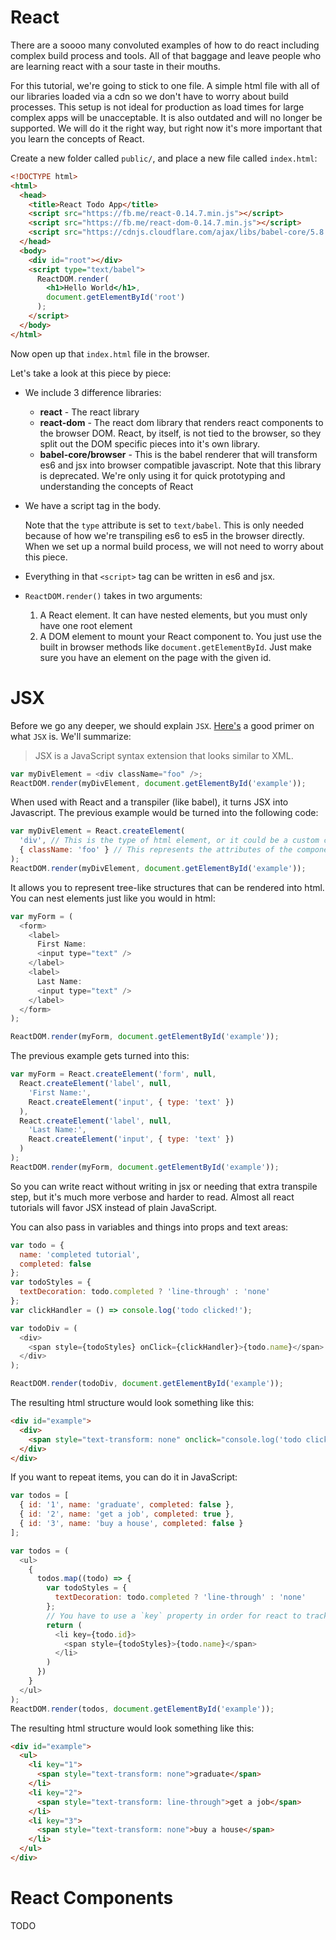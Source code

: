 # React

There are a soooo many convoluted examples of how to do react including complex
build process and tools. All of that baggage and leave people who are learning
react with a sour taste in their mouths.

For this tutorial, we're going to stick to one file. A simple html file with all
of our libraries loaded via a cdn so we don't have to worry about build
processes. This setup is not ideal for production as load times for large
complex apps will be unacceptable. It is also outdated and will no longer be
supported. We will do it the right way, but right now it's more important that
you learn the concepts of React.

Create a new folder called `public/`, and place a new file called `index.html`:

```html
<!DOCTYPE html>
<html>
  <head>
    <title>React Todo App</title>
    <script src="https://fb.me/react-0.14.7.min.js"></script>
    <script src="https://fb.me/react-dom-0.14.7.min.js"></script>
    <script src="https://cdnjs.cloudflare.com/ajax/libs/babel-core/5.8.23/browser.min.js"></script>
  </head>
  <body>
    <div id="root"></div>
    <script type="text/babel">
      ReactDOM.render(
        <h1>Hello World</h1>,
        document.getElementById('root')
      );
    </script>
  </body>
</html>
```

Now open up that `index.html` file in the browser.

Let's take a look at this piece by piece:

- We include 3 difference libraries:
  - **react** - The react library
  - **react-dom** - The react dom library that renders react components to
    the browser DOM. React, by itself, is not tied to the browser, so they split
    out the DOM specific pieces into it's own library.
  - **babel-core/browser** - This is the babel renderer that will transform es6
    and jsx into browser compatible javascript. Note that this library is
    deprecated. We're only using it for quick prototyping and understanding the
    concepts of React

- We have a script tag in the body.

  Note that the `type` attribute is set to `text/babel`. This is only needed
  because of how we're transpiling es6 to es5 in the browser directly. When we
  set up a normal build process, we will not need to worry about this piece.

- Everything in that `<script>` tag can be written in es6 and
  jsx.

- `ReactDOM.render()` takes in two arguments:
  1. A React element. It can have nested elements, but you must only have one
    root element
  2. A DOM element to mount your React component to. You just use the built in
    browser methods like `document.getElementById`. Just make sure you have an
    element on the page with the given id.

# JSX

Before we go any deeper, we should explain `JSX`. [Here's][jsx] a good primer on
what `JSX` is. We'll summarize:

> JSX is a JavaScript syntax extension that looks similar to XML.

```js
var myDivElement = <div className="foo" />;
ReactDOM.render(myDivElement, document.getElementById('example'));
```

When used with React and a transpiler (like babel), it turns JSX into
Javascript. The previous example would be turned into the following code:

```js
var myDivElement = React.createElement(
  'div', // This is the type of html element, or it could be a custom component
  { className: 'foo' } // This represents the attributes of the component
);
ReactDOM.render(myDivElement, document.getElementById('example'));
```

It allows you to represent tree-like structures that can be rendered into html.
You can nest elements just like you would in html:

```js
var myForm = (
  <form>
    <label>
      First Name:
      <input type="text" />
    </label>
    <label>
      Last Name:
      <input type="text" />
    </label>
  </form>
);

ReactDOM.render(myForm, document.getElementById('example'));
```

The previous example gets turned into this:

```js
var myForm = React.createElement('form', null,
  React.createElement('label', null,
    'First Name:',
    React.createElement('input', { type: 'text' })
  ),
  React.createElement('label', null,
    'Last Name:',
    React.createElement('input', { type: 'text' })
  )
);
ReactDOM.render(myForm, document.getElementById('example'));
```

So you can write react without writing in jsx or needing that extra transpile
step, but it's much more verbose and harder to read. Almost all react tutorials
will favor JSX instead of plain JavaScript.

You can also pass in variables and things into props and text areas:

```js
var todo = {
  name: 'completed tutorial',
  completed: false
};
var todoStyles = {
  textDecoration: todo.completed ? 'line-through' : 'none'
};
var clickHandler = () => console.log('todo clicked!');

var todoDiv = (
  <div>
    <span style={todoStyles} onClick={clickHandler}>{todo.name}</span>
  </div>
);

ReactDOM.render(todoDiv, document.getElementById('example'));
```

The resulting html structure would look something like this:

```html
<div id="example">
  <div>
    <span style="text-transform: none" onclick="console.log('todo clicked!')">completed tutorial</span>
  </div>
</div>
```

If you want to repeat items, you can do it in JavaScript:

```js
var todos = [
  { id: '1', name: 'graduate', completed: false },
  { id: '2', name: 'get a job', completed: true },
  { id: '3', name: 'buy a house', completed: false }
];

var todos = (
  <ul>
    {
      todos.map((todo) => {
        var todoStyles = {
          textDecoration: todo.completed ? 'line-through' : 'none'
        };
        // You have to use a `key` property in order for react to track it
        return (
          <li key={todo.id}>
            <span style={todoStyles}>{todo.name}</span>
          </li>
        )
      })
    }
  </ul>
);
ReactDOM.render(todos, document.getElementById('example'));
```

The resulting html structure would look something like this:

```html
<div id="example">
  <ul>
    <li key="1">
      <span style="text-transform: none">graduate</span>
    </li>
    <li key="2">
      <span style="text-transform: line-through">get a job</span>
    </li>
    <li key="3">
      <span style="text-transform: none">buy a house</span>
    </li>
  </ul>
</div>
```

# React Components

TODO

[jsx]: http://facebook.github.io/react/docs/jsx-in-depth.html

